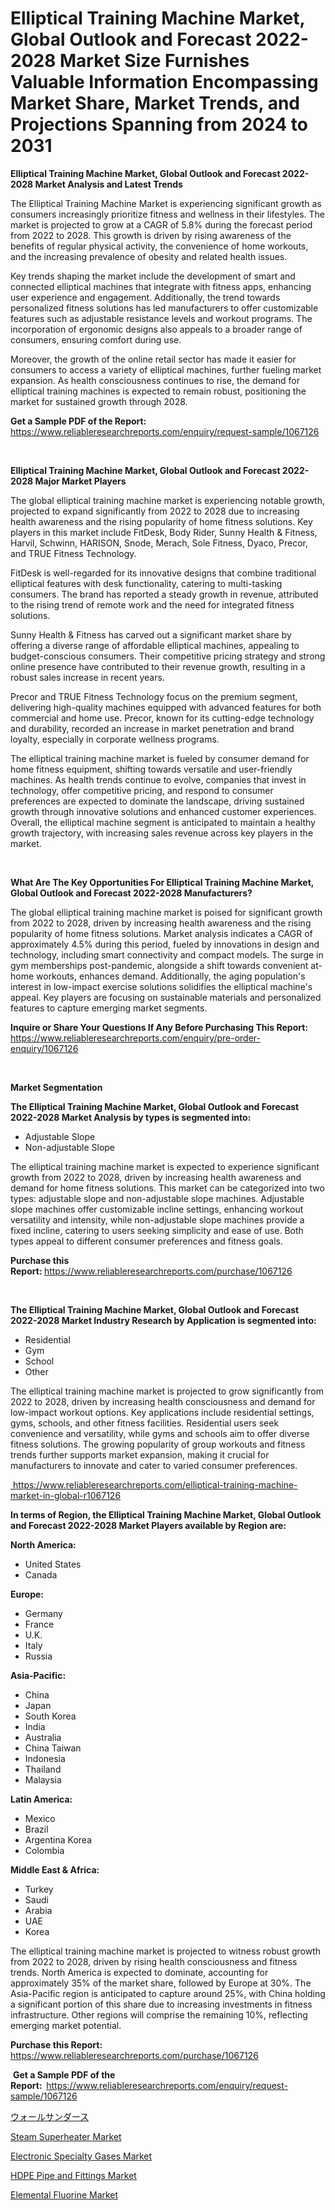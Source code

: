 <p><h1>Elliptical Training Machine Market, Global Outlook and Forecast 2022-2028 Market Size Furnishes Valuable Information Encompassing Market Share, Market Trends, and Projections Spanning from 2024 to 2031</h1></p><p><strong>Elliptical Training Machine Market, Global Outlook and Forecast 2022-2028 Market Analysis and Latest Trends</strong></p>
<p><p>The Elliptical Training Machine Market is experiencing significant growth as consumers increasingly prioritize fitness and wellness in their lifestyles. The market is projected to grow at a CAGR of 5.8% during the forecast period from 2022 to 2028. This growth is driven by rising awareness of the benefits of regular physical activity, the convenience of home workouts, and the increasing prevalence of obesity and related health issues.</p><p>Key trends shaping the market include the development of smart and connected elliptical machines that integrate with fitness apps, enhancing user experience and engagement. Additionally, the trend towards personalized fitness solutions has led manufacturers to offer customizable features such as adjustable resistance levels and workout programs. The incorporation of ergonomic designs also appeals to a broader range of consumers, ensuring comfort during use.</p><p>Moreover, the growth of the online retail sector has made it easier for consumers to access a variety of elliptical machines, further fueling market expansion. As health consciousness continues to rise, the demand for elliptical training machines is expected to remain robust, positioning the market for sustained growth through 2028.</p></p>
<p><strong>Get a Sample PDF of the Report:&nbsp;</strong> <a href="https://www.reliableresearchreports.com/enquiry/request-sample/1067126">https://www.reliableresearchreports.com/enquiry/request-sample/1067126</a></p>
<p>&nbsp;</p>
<p><strong>Elliptical Training Machine Market, Global Outlook and Forecast 2022-2028 Major Market Players</strong></p>
<p><p>The global elliptical training machine market is experiencing notable growth, projected to expand significantly from 2022 to 2028 due to increasing health awareness and the rising popularity of home fitness solutions. Key players in this market include FitDesk, Body Rider, Sunny Health & Fitness, Harvil, Schwinn, HARISON, Snode, Merach, Sole Fitness, Dyaco, Precor, and TRUE Fitness Technology.</p><p>FitDesk is well-regarded for its innovative designs that combine traditional elliptical features with desk functionality, catering to multi-tasking consumers. The brand has reported a steady growth in revenue, attributed to the rising trend of remote work and the need for integrated fitness solutions.</p><p>Sunny Health & Fitness has carved out a significant market share by offering a diverse range of affordable elliptical machines, appealing to budget-conscious consumers. Their competitive pricing strategy and strong online presence have contributed to their revenue growth, resulting in a robust sales increase in recent years.</p><p>Precor and TRUE Fitness Technology focus on the premium segment, delivering high-quality machines equipped with advanced features for both commercial and home use. Precor, known for its cutting-edge technology and durability, recorded an increase in market penetration and brand loyalty, especially in corporate wellness programs.</p><p>The elliptical training machine market is fueled by consumer demand for home fitness equipment, shifting towards versatile and user-friendly machines. As health trends continue to evolve, companies that invest in technology, offer competitive pricing, and respond to consumer preferences are expected to dominate the landscape, driving sustained growth through innovative solutions and enhanced customer experiences. Overall, the elliptical machine segment is anticipated to maintain a healthy growth trajectory, with increasing sales revenue across key players in the market.</p></p>
<p>&nbsp;</p>
<p><strong>What Are The Key Opportunities For Elliptical Training Machine Market, Global Outlook and Forecast 2022-2028 Manufacturers?</strong></p>
<p><p>The global elliptical training machine market is poised for significant growth from 2022 to 2028, driven by increasing health awareness and the rising popularity of home fitness solutions. Market analysis indicates a CAGR of approximately 4.5% during this period, fueled by innovations in design and technology, including smart connectivity and compact models. The surge in gym memberships post-pandemic, alongside a shift towards convenient at-home workouts, enhances demand. Additionally, the aging population's interest in low-impact exercise solutions solidifies the elliptical machine's appeal. Key players are focusing on sustainable materials and personalized features to capture emerging market segments.</p></p>
<p><strong>Inquire or Share Your Questions If Any Before Purchasing This Report:</strong> <a href="https://www.reliableresearchreports.com/enquiry/pre-order-enquiry/1067126">https://www.reliableresearchreports.com/enquiry/pre-order-enquiry/1067126</a></p>
<p>&nbsp;</p>
<p><strong>Market Segmentation</strong></p>
<p><strong>The Elliptical Training Machine Market, Global Outlook and Forecast 2022-2028 Market Analysis by types is segmented into:</strong></p>
<p><ul><li>Adjustable Slope</li><li>Non-adjustable Slope</li></ul></p>
<p><p>The elliptical training machine market is expected to experience significant growth from 2022 to 2028, driven by increasing health awareness and demand for home fitness solutions. This market can be categorized into two types: adjustable slope and non-adjustable slope machines. Adjustable slope machines offer customizable incline settings, enhancing workout versatility and intensity, while non-adjustable slope machines provide a fixed incline, catering to users seeking simplicity and ease of use. Both types appeal to different consumer preferences and fitness goals.</p></p>
<p><strong>Purchase this Report:&nbsp;</strong><a href="https://www.reliableresearchreports.com/purchase/1067126">https://www.reliableresearchreports.com/purchase/1067126</a></p>
<p>&nbsp;</p>
<p><strong>The Elliptical Training Machine Market, Global Outlook and Forecast 2022-2028 Market Industry Research by Application is segmented into:</strong></p>
<p><ul><li>Residential</li><li>Gym</li><li>School</li><li>Other</li></ul></p>
<p><p>The elliptical training machine market is projected to grow significantly from 2022 to 2028, driven by increasing health consciousness and demand for low-impact workout options. Key applications include residential settings, gyms, schools, and other fitness facilities. Residential users seek convenience and versatility, while gyms and schools aim to offer diverse fitness solutions. The growing popularity of group workouts and fitness trends further supports market expansion, making it crucial for manufacturers to innovate and cater to varied consumer preferences.</p></p>
<p><a href="https://www.reliableresearchreports.com/elliptical-training-machine-market-in-global-r1067126">&nbsp;https://www.reliableresearchreports.com/elliptical-training-machine-market-in-global-r1067126</a></p>
<p><strong>In terms of Region, the Elliptical Training Machine Market, Global Outlook and Forecast 2022-2028 Market Players available by Region are:</strong></p>
<p>
    <p> <strong> North America: </strong>
        <ul>
            <li>United States</li>
            <li>Canada</li>
        </ul>
        </p> 
    <p> <strong> Europe: </strong>
        <ul>
            <li>Germany</li>
            <li>France</li>
            <li>U.K.</li>
            <li>Italy</li>
            <li>Russia</li>
        </ul>
        </p> 
    <p> <strong> Asia-Pacific: </strong>
        <ul>
            <li>China</li>
            <li>Japan</li>
            <li>South Korea</li>
            <li>India</li>
            <li>Australia</li>
            <li>China Taiwan</li>
            <li>Indonesia</li>
            <li>Thailand</li>
            <li>Malaysia</li>
        </ul>
        </p> 
    <p> <strong> Latin America: </strong>
        <ul>
            <li>Mexico</li>
            <li>Brazil</li>
            <li>Argentina Korea</li>
            <li>Colombia</li>
        </ul>
        </p> 
    <p> <strong> Middle East & Africa: </strong>
        <ul>
            <li>Turkey</li>
            <li>Saudi</li>
            <li>Arabia</li>
            <li>UAE</li>
            <li>Korea</li>
        </ul>
    </p>
    </p>
<p><p>The elliptical training machine market is projected to witness robust growth from 2022 to 2028, driven by rising health consciousness and fitness trends. North America is expected to dominate, accounting for approximately 35% of the market share, followed by Europe at 30%. The Asia-Pacific region is anticipated to capture around 25%, with China holding a significant portion of this share due to increasing investments in fitness infrastructure. Other regions will comprise the remaining 10%, reflecting emerging market potential.</p></p>
<p><strong>Purchase this Report: </strong><a href="https://www.reliableresearchreports.com/purchase/1067126">https://www.reliableresearchreports.com/purchase/1067126</a></p>
<p>&nbsp;<strong>Get a Sample PDF of the Report:&nbsp;&nbsp;</strong><a href="https://www.reliableresearchreports.com/enquiry/request-sample/1067126">https://www.reliableresearchreports.com/enquiry/request-sample/1067126</a></p>
<p><strong></strong></p>
<p><p><a href="https://medium.com/@raap8632/wall-sanders-market-%E3%81%AE%E3%82%B0%E3%83%AD%E3%83%BC%E3%83%90%E3%83%AB%E5%B8%82%E5%A0%B4%E6%A6%82%E8%A6%81%E3%81%AF-%E4%B8%96%E7%95%8C%E3%81%8A%E3%82%88%E3%81%B3%E4%B8%BB%E8%A6%81%E5%B8%82%E5%A0%B4%E3%81%AB%E3%81%8A%E3%81%91%E3%82%8B%E6%A5%AD%E7%95%8C%E3%81%AB%E5%BD%B1%E9%9F%BF%E3%82%92%E4%B8%8E%E3%81%88%E3%82%8B%E4%B8%BB%E8%A6%81%E3%81%AA%E3%83%88%E3%83%AC%E3%83%B3%E3%83%89%E3%81%AB%E3%81%A4%E3%81%84%E3%81%A6-%E7%8B%AC%E8%87%AA%E3%81%AE%E8%A6%96%E7%82%B9%E3%82%92%E6%8F%90%E4%BE%9B%E3%81%97%E3%81%BE%E3%81%99-10953835384a">ウォールサンダース</a></p><p><a href="https://medium.com/@marilyndouglas476/steam-superheater-market-trends-and-market-growth-outlook-2024-2031-0b413a7dc0b6">Steam Superheater Market</a></p><p><a href="https://www.linkedin.com/pulse/market-dynamics-future-trends-global-electronic-specialty-gases-x1hdf?trackingId=3SvieQhSTQeL2yGMAP9QxA%3D%3D">Electronic Specialty Gases Market</a></p><p><a href="https://issuu.com/reportprime-2/docs/hdpe-pipe-and-fittings-market-size-_f6cfc6baa52fcd">HDPE Pipe and Fittings Market</a></p><p><a href="https://www.linkedin.com/pulse/future-insights-elemental-fluorine-market-trends-regional-analysis-dznpf?trackingId=u2eZetvqRvygRhyFC9rxYg%3D%3D">Elemental Fluorine Market</a></p></p>